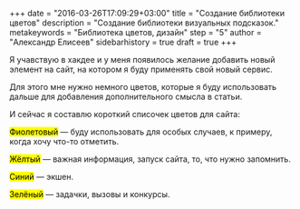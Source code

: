 +++
date = "2016-03-26T17:09:29+03:00"
title = "Создание библиотеки цветов"
description = "Создание библиотеки визуальных подсказок."
metakeywords = "Библиотека цветов, дизайн"
step = "5"
author = "Александр Елисеев"
sidebarhistory = true
draft = true
+++

Я учавствую в хакдее и у меня появилось желание добавить новый элемент на сайт, на котором я буду применять свой новый сервис.

Для этого мне нужно немного цветов, которые я буду использовать дальше для добавления дополнительного смысла в статьи.

И сейчас я составлю короткий списочек цветов для сайта:

<mark class="purple">Фиолетовый</mark> — буду использовать для особых случаев, к примеру, когда хочу что-то отметить.

<mark>Жёлтый</mark> — важная информация, запуск сайта, то, что нужно запомнить.

<mark class="blue">Синий</mark> — экшен.

<mark class="green">Зелёный</mark> — задачки, вызовы и конкурсы.

<div class="col-xs-3 purple" style="min-height: 100px"></div>
<div class="col-xs-3 orange" style="min-height: 100px"></div>
<div class="col-xs-3 blue" style="min-height: 100px"></div>
<div class="col-xs-3 green" style="min-height: 100px"></div>

<div class="col-xs-3 green" style="min-height: 100px"></div>
<div class="col-xs-3 blue" style="min-height: 100px"></div>
<div class="col-xs-3 orange" style="min-height: 100px"></div>
<div class="col-xs-3 purple" style="min-height: 100px"></div>
